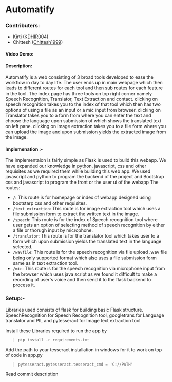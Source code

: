 # Automatify

### Contributers:
- Kirti ([KDHIR004](https://github.com/KDHIR004))
- Chittesh ([Chittesh1999](https://github.com/Chittesh1999))

#### Video Demo:  

#### Description:
Automatify is a web consisting of 3 broad tools developed to ease the workflow in day to day life. The user ends up in main webpage which then leads to different routes for each tool and then sub routes for each feature in the tool. The index page has three tools on top right corner namely Speech Recognition, Translator, Text Extraction and contact. clicking on speech recognition takes you to the index of that tool which then has two options of using a file as an input or a mic input from browser. clicking on Translator takes you to a form from where you can enter the text and choose the language upon submission of which shows the translated text on left pane. clicking on image extraction takes you to a file form where you can upload the image and upon submission yields the extracted image from the image.

#### Implemenation :-
The implementaion is fairly simple as Flask is used to build this webapp. We have expanded our knowledge in python, javascript, css and other requisites as we required them while building this web app. We used javascript and python to program the backend of the project and Bootstrap css and javascript to program the front or the user ui of the webapp 
The routes:
- `/`: This route is for homepage or index of webapp designed using bootstarp css and other requisites.
- `/text_extraction`: This route is for image extraction tool which uses a file submission form to extract the written text in the image.
- `/speech`: This route is for the index of Speech recognition tool where user gets an option of selecting method of speech recognition by either a file or thorugh input by microphone.
- `/translator`: This route is for the translator tool which takes user to a form which upon submission yields the translated text in the language selected.
- `/wavfile`: This route is for the speech recognition via file upload .wav file being only supported format which also uses a file submission form same as in text extraction tool.
- `/mic`: This route is for the speech recognition via microphone input from the browser which uses java script as we found it difficult to make a recording of user's voice and then send it to the flask backend to process it.


### Setup:-
Libraries used consists of flask for building basic Flask structure.
SpeechRecognition for Speech Recognition tool, googletrans for Language translator and PIL and pytesseract for Image text extraction tool

Install these Libraries required to run the app by
  > `pip install -r requirements.txt`

Add the path to your tesseract installation in windows for it to work on top of code in app.py
  > `pytesseract.pytesseract.tesseract_cmd = 'C://PATH'`

Read commit description

